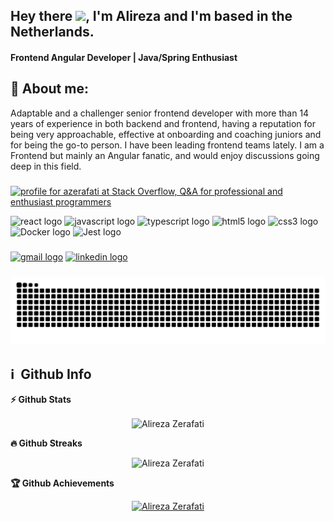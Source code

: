 <h2 align="left">Hey there <img src="https://media.giphy.com/media/hvRJCLFzcasrR4ia7z/giphy.gif" width="28">, I'm Alireza and I'm based in the Netherlands.</h2>


<h4 align='left'>
  Frontend Angular Developer | Java/Spring Enthusiast
</h4>


## 🧑 About me:

<p>
Adaptable and a challenger senior frontend developer with more than 14 years of experience in both backend and frontend, having a reputation for being very approachable, effective at onboarding and coaching juniors and for being the go-to person. I have been leading frontend teams lately. I am a Frontend but mainly an Angular fanatic, and would enjoy discussions going deep in this field. 
</p>

###
<a href="https://stackoverflow.com/users/3160597/azerafati"><img src="https://stackoverflow.com/users/flair/3160597.png?theme=dark" width="208" height="58" alt="profile for azerafati at Stack Overflow, Q&amp;A for professional and enthusiast programmers" title="profile for azerafati at Stack Overflow, Q&amp;A for professional and enthusiast programmers"></a>

<div align="left">
  <img src="https://cdn.jsdelivr.net/gh/devicons/devicon/icons/angular/angular-original.svg" height="30" alt="react logo"  />
  <img src="https://cdn.jsdelivr.net/gh/devicons/devicon/icons/javascript/javascript-original.svg" height="30" alt="javascript logo"  />
  <img src="https://cdn.jsdelivr.net/gh/devicons/devicon/icons/typescript/typescript-original.svg" height="30" alt="typescript logo"  />
  <img src="https://cdn.jsdelivr.net/gh/devicons/devicon/icons/html5/html5-original.svg" height="30" alt="html5 logo"  />
  <img src="https://cdn.jsdelivr.net/gh/devicons/devicon/icons/css3/css3-original.svg" height="30" alt="css3 logo"  />
  <img src="https://cdn.jsdelivr.net/gh/devicons/devicon/icons/docker/docker-original.svg" height="30" alt="Docker logo"  />
  <img src="https://cdn.jsdelivr.net/gh/devicons/devicon/icons/jest/jest-plain.svg" height="30" alt="Jest logo"  />
</div>

###

<div align="left">
  <a href="mailto:azerafati@gmail.com"><img src="https://img.shields.io/static/v1?message=Gmail&logo=gmail&label=&color=D14836&logoColor=white&labelColor=&style=for-the-badge" height="35" alt="gmail logo"  /></a>
  <a href="https://www.linkedin.com/in/azerafati"><img src="https://img.shields.io/static/v1?message=LinkedIn&logo=linkedin&label=&color=0077B5&logoColor=white&labelColor=&style=for-the-badge" height="35" alt="linkedin logo"  /></a>
</div>

###

<div align="center">
  <img src="https://raw.githubusercontent.com/azerafati/azerafati/output/github-contribution-grid-snake-dark.svg" alt="snake"  />
</div>

<h2>ℹ️ &nbsp;Github Info</h2>

  <summary><b>⚡ Github Stats</b></summary>
<p align="center"><img height="180em" src="https://github-readme-stats.vercel.app/api?username=azerafati&hide_border=true&count_private=true&show_icons=true&theme=radical" alt="Alireza Zerafati" align = "center"/>


 <summary><b>🔥 Github Streaks</b></summary>
<p align="center"><img src="https://github-readme-streak-stats.herokuapp.com/?user=azerafati&theme=black-ice&hide_border=true&stroke=0000&background=0D1117&ring=e05397&fire=e05397&currStreakLabel=e05397" alt="Alireza Zerafati" /></p>

 <summary><b>🏆 Github Achievements</b></summary>
<p align="center"> <a href="https://github.com/azerafati"><img src="https://github-profile-trophy.vercel.app/?username=azerafati&margin-w=5&theme=radical" alt="Alireza Zerafati" /></a> </p>

<br>

